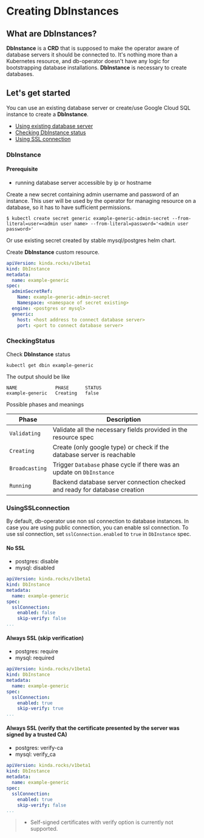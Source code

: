 # Creating DbInstances

## What are DbInstances?

**DbInstance** is a **CRD** that is supposed to make the operator aware of database servers it should be connected to. It's nothing more than a Kubernetes resource, and db-operator doesn't have any logic for bootstrapping database installations. **DbInstance** is necessary to create databases.

## Let's get started
You can use an existing database server or create/use Google Cloud SQL instance to create a **DbInstance**.

* [Using existing database server](#GenericDbInstance)
* [Checking DbInstance status](#CheckingStatus)
* [Using SSL connection](#UsingSSLconnection)

### DbInstance

#### Prerequisite
* running database server accessible by ip or hostname

Create a new secret containing admin username and password of an instance. This user will be used by the operator for managing resource on a database, so it has to have sufficient permissions.

```SHELL
$ kubectl create secret generic example-generic-admin-secret --from-literal=user=<admin user name> --from-literal=password='<admin user password>'
```

Or use existing secret created by stable mysql/postgres helm chart.

Create **DbInstance** custom resource.
```YAML
apiVersion: kinda.rocks/v1beta1
kind: DbInstance
metadata:
  name: example-generic
spec:
  adminSecretRef:
    Name: example-generic-admin-secret
    Namespace: <namespace of secret existing>
  engine: <postgres or mysql>
  generic:
    host: <host address to connect database server>
    port: <port to connect database server>
```

### CheckingStatus

Check **DbInstance** status
```
kubectl get dbin example-generic
```

The output should be like
```
NAME              PHASE      STATUS
example-generic   Creating   false
```

Possible phases and meanings

| Phase                 | Description                           |
|-------------------    |-----------------------                |
| `Validating`          | Validate all the necessary fields provided in the resource spec |
| `Creating`            | Create (only google type) or check if the database server is reachable |
| `Broadcasting`        | Trigger `Database` phase cycle if there was an update on `DbInstance` |
| `Running`             | Backend database server connection checked and ready for database creation |


### UsingSSLconnection

By default, db-operator use non ssl connection to database instances.
In case you are using public connection, you can enable ssl connection.
To use ssl connection, set `sslConnection.enabled` to `true` in `DbInstance` spec.

#### No SSL

* postgres: disable
* mysql: disabled

```YAML
apiVersion: kinda.rocks/v1beta1
kind: DbInstance
metadata:
  name: example-generic
spec:
  sslConnection:
    enabled: false
    skip-verify: false
...
```

#### Always SSL (skip verification)

* postgres: require
* mysql: required

```YAML
apiVersion: kinda.rocks/v1beta1
kind: DbInstance
metadata:
  name: example-generic
spec:
  sslConnection:
    enabled: true
    skip-verify: true
...
```

#### Always SSL (verify that the certificate presented by the server was signed by a trusted CA)

* postgres: verify-ca
* mysql: verify_ca

```YAML
apiVersion: kinda.rocks/v1beta1
kind: DbInstance
metadata:
  name: example-generic
spec:
  sslConnection:
    enabled: true
    skip-verify: false
...
```

> * Self-signed certificates with verify option is currently not supported.
